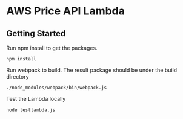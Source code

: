 
# AWS Price API Lambda

## Getting Started

Run npm install to get the packages.

```
npm install
```

Run webpack to build. The result package should be under the build directory 

```
./node_modules/webpack/bin/webpack.js
```

Test the Lambda locally

```
node testlambda.js
```

